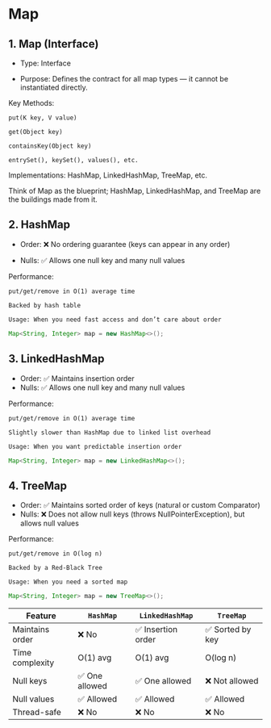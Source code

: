 # Map

## 1. Map (Interface)

- Type: Interface

- Purpose: Defines the contract for all map types — it cannot be instantiated directly.

Key Methods:

    put(K key, V value)
    
    get(Object key)
    
    containsKey(Object key)
    
    entrySet(), keySet(), values(), etc.

Implementations: HashMap, LinkedHashMap, TreeMap, etc.

Think of Map as the blueprint; HashMap, LinkedHashMap, and TreeMap are the buildings made from it.

## 2. HashMap

- Order: ❌ No ordering guarantee (keys can appear in any order)

- Nulls: ✅ Allows one null key and many null values

Performance:
    
    put/get/remove in O(1) average time
    
    Backed by hash table
    
    Usage: When you need fast access and don’t care about order

```java
Map<String, Integer> map = new HashMap<>();
```

## 3. LinkedHashMap

- Order: ✅ Maintains insertion order
- Nulls: ✅ Allows one null key and many null values

Performance:

    put/get/remove in O(1) average time
    
    Slightly slower than HashMap due to linked list overhead
    
    Usage: When you want predictable insertion order

```java
Map<String, Integer> map = new LinkedHashMap<>();
```

## 4. TreeMap

- Order: ✅ Maintains sorted order of keys (natural or custom Comparator)
- Nulls: ❌ Does not allow null keys (throws NullPointerException), but allows null values

Performance:

    put/get/remove in O(log n)
    
    Backed by a Red-Black Tree
    
    Usage: When you need a sorted map

```java
Map<String, Integer> map = new TreeMap<>();
```

| Feature         | `HashMap`     | `LinkedHashMap`   | `TreeMap`       |
| --------------- | ------------- | ----------------- | --------------- |
| Maintains order | ❌ No          | ✅ Insertion order | ✅ Sorted by key |
| Time complexity | O(1) avg      | O(1) avg          | O(log n)        |
| Null keys       | ✅ One allowed | ✅ One allowed     | ❌ Not allowed   |
| Null values     | ✅ Allowed     | ✅ Allowed         | ✅ Allowed       |
| Thread-safe     | ❌ No          | ❌ No              | ❌ No            |
